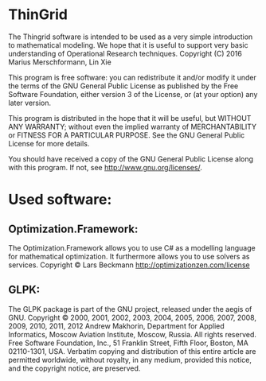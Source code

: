 # ThinGrid
The Thingrid software is intended to be used as a very simple introduction to mathematical modeling. We hope that it is useful to support very basic understanding of Operational Research techniques.
Copyright (C) 2016 Marius Merschformann, Lin Xie

This program is free software: you can redistribute it and/or modify
it under the terms of the GNU General Public License as published by
the Free Software Foundation, either version 3 of the License, or
(at your option) any later version.

This program is distributed in the hope that it will be useful,
but WITHOUT ANY WARRANTY; without even the implied warranty of
MERCHANTABILITY or FITNESS FOR A PARTICULAR PURPOSE.  See the
GNU General Public License for more details.

You should have received a copy of the GNU General Public License
along with this program.  If not, see <http://www.gnu.org/licenses/>.

# Used software:
## Optimization.Framework: ##
The Optimization.Framework allows you to use C# as a modelling language for mathematical optimization. It furthermore allows you to use solvers as services.
Copyright © Lars Beckmann
http://optimizationzen.com/license
## GLPK: ##
The GLPK package is part of the GNU project, released under the aegis of GNU.
Copyright © 2000, 2001, 2002, 2003, 2004, 2005, 2006, 2007, 2008, 2009, 2010, 2011, 2012 Andrew Makhorin, Department for Applied Informatics, Moscow Aviation Institute, Moscow, Russia. All rights reserved.
Free Software Foundation, Inc., 51 Franklin Street, Fifth Floor, Boston, MA 02110-1301, USA.
Verbatim copying and distribution of this entire article are permitted worldwide, without royalty, in any medium, provided this notice, and the copyright notice, are preserved.